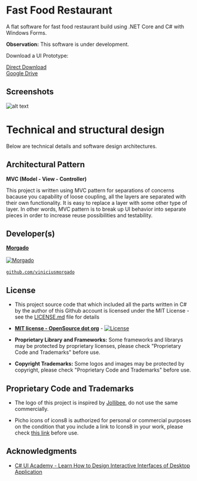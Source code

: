# Fast Food Restaurant

A flat software for fast food restaurant build using .NET Core and C# with Windows Forms.

<strong>Observation:</strong> This software is under development.

Download a UI Prototype:

[Direct Download](https://github.com/viniciusmorgado/FastFoodRestaurant/raw/master/_Build/Setup_FastFoodRestaurant.exe) <br>
[Google Drive](https://drive.google.com/file/d/1XgqtS1Pa0k4zcuhSXIZaGA6tZ1xMfWPk/view?usp=sharing)

## Screenshots

![alt text](https://i.imgur.com/1YbWVNu.png)

# Technical and structural design #

Below are technical details and software design architectures.

## Architectural Pattern ##

<strong>MVC (Model - View - Controller)</strong>

This project is written using MVC pattern for separations of concerns bacause you capability of loose coupling, all the layers are separated with their own functionality. It is easy to replace a layer with some other type of layer. In other words, MVC pattern is to break up UI behavior into separate pieces in order to increase reuse possibilities and testability.

## Developer(s)

<a href="https://github.com/viniciusmorgado" target="_blank">**Morgado**</a><br><br>
[![Morgado](https://avatars1.githubusercontent.com/u/34577818?s=250&u=3359746566aae46aafc4b9369a9f1e554b05a52a&v=4)](https://github.com/viniciusmorgado)<br><br>
<a href="https://github.com/viniciusmorgado" target="_blank">`github.com/viniciusmorgado`</a><br>

## License

- This project source code that which included all the parts written in C# by the author of this Github account is licensed under the MIT License - see the [LICENSE.md](LICENSE.md) file for details

- **[MIT license - OpenSource dot org](http://opensource.org/licenses/mit-license.php)**  -  [![License](http://img.shields.io/:license-mit-blue.svg?style=flat-square)](http://badges.mit-license.org)

- <strong>Proprietary Library and Frameworks:</strong> Some frameworks and librarys may be protected by proprietary licenses, please check "Proprietary Code and Trademarks" before use.
- <strong>Copyright Trademarks:</strong> Some logos and images may be protected by copyright,  please check "Proprietary Code and Trademarks" before use.

## Proprietary Code and Trademarks

- The logo of this project is inspired by [Jollibee](https://www.jollibee.com.ph/), do not use the same commercially.

- Picho icons of icons8 is authorized for personal or commercial purposes on the condition that you include a link to Icons8 in your work, please check [this link](https://icons8.crisp.help/en/article/can-i-use-icons8-services-for-free-1uvun5d/) before use.

## Acknowledgments

* [C# UI Academy - Learn How to Design Interactive Interfaces of Desktop Application](https://csharpui.com/)

